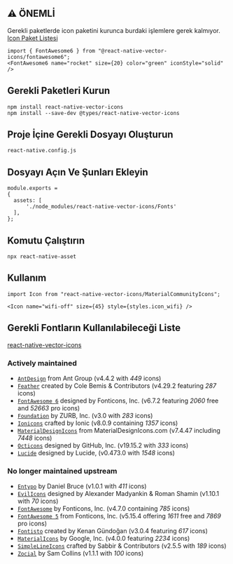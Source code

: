 ## ⚠️ ÖNEMLİ
Gerekli paketlerde icon paketini kurunca burdaki işlemlere gerek kalmıyor.  
[Icon Paket Listesi](https://oblador.github.io/react-native-vector-icons/)
```tsx
import { FontAwesome6 } from "@react-native-vector-icons/fontawesome6";
<FontAwesome6 name="rocket" size={20} color="green" iconStyle="solid" />
```


## Gerekli Paketleri Kurun
```
npm install react-native-vector-icons
npm install --save-dev @types/react-native-vector-icons
```

## Proje İçine Gerekli Dosyayı Oluşturun
```
react-native.config.js
```

## Dosyayı Açın Ve Şunları Ekleyin
```
module.exports =
{
  assets: [
      './node_modules/react-native-vector-icons/Fonts'
  ],
};
```

## Komutu Çalıştırın
```
npx react-native-asset
```

## Kullanım
```tsx
import Icon from "react-native-vector-icons/MaterialCommunityIcons";

<Icon name="wifi-off" size={45} style={styles.icon_wifi} />
```

## Gerekli Fontların Kullanılabileceği Liste
[react-native-vector-icons](https://github.com/oblador/react-native-vector-icons?tab=readme-ov-file#actively-maintained)  

### Actively maintained

- [`AntDesign`](https://ant.design/components/icon) from Ant Group (v4.4.2 with _449_ icons)
- [`Feather`](http://feathericons.com) created by Cole Bemis & Contributors (v4.29.2 featuring _287_ icons)
- [`FontAwesome 6`](https://fontawesome.com/search) designed by Fonticons, Inc. (v6.7.2 featuring _2060_ free and _52663_ pro icons)
- [`Foundation`](http://zurb.com/playground/foundation-icon-fonts-3) by ZURB, Inc. (v3.0 with _283_ icons)
- [`Ionicons`](https://ionic.io/ionicons) crafted by Ionic (v8.0.9 containing _1357_ icons)
- [`MaterialDesignIcons`](https://pictogrammers.com/library/mdi/) from MaterialDesignIcons.com (v7.4.47 including _7448_ icons)
- [`Octicons`](https://primer.style/foundations/icons) designed by GitHub, Inc. (v19.15.2 with _333_ icons)
- [`Lucide`](https://lucide.dev/) designed by Lucide, (v0.473.0 with _1548_ icons)

### No longer maintained upstream

- [`Entypo`](http://entypo.com) by Daniel Bruce (v1.0.1 with _411_ icons)
- [`EvilIcons`](http://evil-icons.io) designed by Alexander Madyankin & Roman Shamin (v1.10.1 with _70_ icons)
- [`FontAwesome`](https://fontawesome.com/v4/icons) by Fonticons, Inc. (v4.7.0 containing _785_ icons)
- [`FontAwesome 5`](https://fontawesome.com/v5/search) from Fonticons, Inc. (v5.15.4 offering _1611_ free and _7869_ pro icons)
- [`Fontisto`](https://github.com/kenangundogan/fontisto) created by Kenan Gündoğan (v3.0.4 featuring _617_ icons)
- [`MaterialIcons`](https://fonts.google.com/icons?icon.set=Material+Icons) by Google, Inc. (v4.0.0 featuring _2234_ icons)
- [`SimpleLineIcons`](https://simplelineicons.github.io/) crafted by Sabbir & Contributors (v2.5.5 with _189_ icons)
- [`Zocial`](https://smcllns.github.io/css-social-buttons) by Sam Collins (v1.1.1 with _100_ icons)
